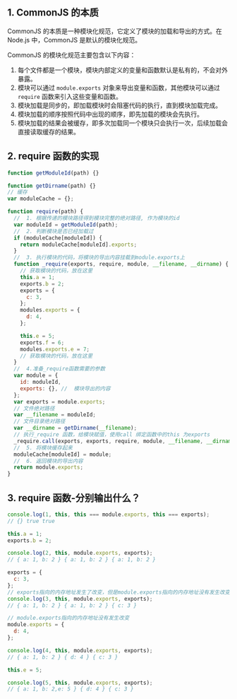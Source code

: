 ## 1. CommonJS 的本质

CommonJS 的本质是一种模块化规范，它定义了模块的加载和导出的方式。在 Node.js 中，CommonJS 是默认的模块化规范。

CommonJS 的模块化规范主要包含以下内容：

1. 每个文件都是一个模块，模块内部定义的变量和函数默认是私有的，不会对外暴露。
2. 模块可以通过 `module.exports` 对象来导出变量和函数，其他模块可以通过 `require` 函数来引入这些变量和函数。
3. 模块加载是同步的，即加载模块时会阻塞代码的执行，直到模块加载完成。
4. 模块加载的顺序按照代码中出现的顺序，即先加载的模块会先执行。
5. 模块加载的结果会被缓存，即多次加载同一个模块只会执行一次，后续加载会直接读取缓存的结果。

## 2. require 函数的实现

```js
function getModuleId(path) {}

function getDirname(path) {}
// 缓存
var moduleCache = {};

function require(path) {
  //  1. 根据传递的模块路径得到模块完整的绝对路径, 作为模块的id
  var moduleId = getModuleId(path);
  //  2. 判断模块是否已经加载过
  if (moduleCache[moduleId]) {
    return moduleCache[moduleId].exports;
  }
  //  3. 执行模块的代码，将模块的导出内容挂载到module.exports上
  function _require(exports, require, module, __filename, __dirname) {
    // 获取模块的代码，放在这里
    this.a = 1;
    exports.b = 2;
    exports = {
      c: 3,
    };
    modules.exports = {
      d: 4,
    };

    this.e = 5;
    exports.f = 6;
    modules.exports.e = 7;
    // 获取模块的代码，放在这里
  }
  //  4.准备_require函数需要的参数
  var module = {
    id: moduleId,
    exports: {}, //  模块导出的内容
  };
  var exports = module.exports;
  // 文件绝对路径
  var __filename = moduleId;
  // 文件目录绝对路径
  var __dirname = getDirname(__filename);
  // 执行_require 函数，给模块赋值，使用call 绑定函数中的this 为exports
  _require.call(exports, exports, require, module, __filename, __dirname);
  //  5. 将模块缓存起来
  moduleCache[moduleId] = module;
  //  6. 返回模块的导出内容
  return module.exports;
}
```

## 3. require 函数-分别输出什么？

```js
console.log(1, this, this === module.exports, this === exports);
// {} true true

this.a = 1;
exports.b = 2;

console.log(2, this, module.exports, exports);
// { a: 1, b: 2 } { a: 1, b: 2 } { a: 1, b: 2 }

exports = {
  c: 3,
};
// exports指向的内存地址发生了改变，但是module.exports指向的内存地址没有发生改变
console.log(3, this, module.exports, exports);
// { a: 1, b: 2 } { a: 1, b: 2 } { c: 3 }

// module.exports指向的内存地址没有发生改变
module.exports = {
  d: 4,
};

console.log(4, this, module.exports, exports);
// { a: 1, b: 2 } { d: 4 } { c: 3 }

this.e = 5;

console.log(5, this, module.exports, exports);
// { a: 1, b: 2,e: 5 } { d: 4 } { c: 3 }
```
